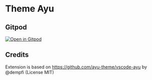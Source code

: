 # Theme Ayu

## Gitpod

[![Open in Gitpod](https://gitpod.io/button/open-in-gitpod.svg)](https://gitpod.io/#https://github.com/lvce-editor/theme-ayu)


## Credits

Extension is based on https://github.com/ayu-theme/vscode-ayu by @dempfi (License MIT)
